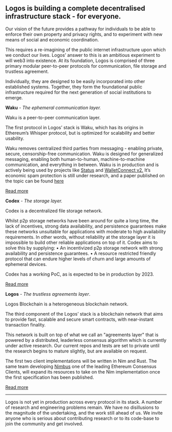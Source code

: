 ## **Logos is building a complete decentralised infrastructure stack - for everyone.**

Our vision of the future provides a pathway for individuals to be able to enforce their own property and privacy rights, and to experiment with new means of social and economic coordination.

This requires a re-imagining of the public internet infrastructure upon which we conduct our lives. Logos’ answer to this is an ambitious experiment to will web3 into existence. At its foundation, Logos is comprised of three primary modular peer-to-peer protocols for communication, file storage and trustless agreement. 

Individually, they are designed to be easily incorporated into other established systems. Together, they form the foundational public infrastructure required for the next generation of social institutions to emerge.

**Waku** - *The ephemeral communication layer.*

Waku is a peer-to-peer communication layer.

The first protocol in Logos’ stack is Waku, which has its origins in Ethereum’s Whisper protocol, but is optimized for scalability and better usability. 

Waku removes centralized third parties from messaging - enabling private, secure, censorship-free communication. Waku is designed for generalized messaging, enabling both human-to-human, machine-to-machine communication, and everything in between. Waku is in production and is actively being used by projects like [Status](https://www.status.im) and [WalletConnect v2.](https://walletconnect.com/)  It’s economic spam protection is still under research, and a paper published on the topic can be found [here](https://raw.githubusercontent.com/vacp2p/research/master/rln-research/Waku_RLN_Relay.pdf)

[Read more]("/technology/waku")


**Codex** - *The storage layer.* 

Codex is a decentralized file storage network.

Whilst p2p storage networks have been around for quite a long time, the lack of incentives, strong data availability, and persistence guarantees make 
these networks unsuitable for applications with moderate to high availability requirements. In other words, without reliability at the storage layer it is 
impossible to build other reliable applications on top of it. Codex aims to solve this by supplying:
• An incentivized p2p storage network with strong availability and persistence guarantees.
• A resource restricted friendly protocol that can endure higher levels 
of churn and large amounts of ephemeral devices.

Codex has a working PoC, as is expected to be in production by 2023.

[Read more]("/technology/codex")

**Logos** - *The trustless agreements layer*. 

Logos Blockchain is a heterogeneous blockchain network.

The third component of the Logos’ stack is a blockchain network that aims to provide fast, scalable and secure smart contracts, with near-instant transaction finality. 

This network is built on top of what we call an "agreements layer" that is powered by a distributed, leaderless consensus algorithm which is currently under active research. Our current repos and tests are set to private until the research begins to mature slightly, but are available on request.

The first two client implementations will be written in Nim and Rust. The same team developing [Nimbus](https://nimbus.team/) one of the leading Ethereum Consensus Clients, will expand its resources to take on the Nim implementation once the first specification has been published.

[Read more]("/technology/blockchain")


---

Logos is not yet in production across every protocol in its stack. A number of research and engineering problems remain. We have no disillusions to the magnitude of the undertaking, and the work still ahead of us. We invite anyone who is serious about contributing research or to its code-base to join the community and get involved.
